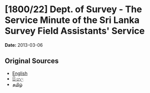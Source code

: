 # [1800/22] Dept. of Survey - The Service Minute of the Sri Lanka Survey Field Assistants' Service

**Date:** 2013-03-06

## Original Sources

- [English](https://documents.gov.lk/view/extra-gazettes/2013/3/1800-22_E.pdf)
- [සිංහල](https://documents.gov.lk/view/extra-gazettes/2013/3/1800-22_S.pdf)
- [தமிழ்](https://documents.gov.lk/view/extra-gazettes/2013/3/1800-22_T.pdf)
